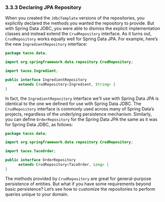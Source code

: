 ### 3.3.3 Declaring JPA Repository

When you created the `JdbcTemplate` versions of the repositories, you explicitly declared the methods you wanted the repository to provide. But with Spring Data JDBC, you were able to dismiss the explicit implementation classes and instead extend the `CrudRepository` interface. As it turns out, `CrudRepository` works equally well for Spring Data JPA. For example, here’s the new `IngredientRepository` interface:

```java
package tacos.data;

import org.springframework.data.repository.CrudRepository;

import tacos.Ingredient;

public interface IngredientRepository
      extends CrudRepository<Ingredient, String> {
}
```

In fact, the `IngredientRepository` interface we’ll use with Spring Data JPA is identical to the one we defined for use with Spring Data JDBC. The `CrudRepository` interface is commonly used across many of Spring Data’s projects, regardless of the underlying persistence mechanism. Similarly, you can define `OrderRepository` for the Spring Data JPA the same as it was for Spring Data JDBC, as follows:

```java
package tacos.data;

import org.springframework.data.repository.CrudRepository;

import tacos.TacoOrder;

public interface OrderRepository
      extends CrudRepository<TacoOrder, Long> {
}
```

The methods provided by `CrudRepository` are great for general-purpose persistence of entities. But what if you have some requirements beyond basic persistence? Let’s see how to customize the repositories to perform queries unique to your domain.


